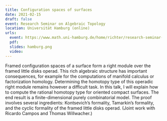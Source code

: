 ```yaml
---
title: Configuration spaces of surfaces
date: 2021-02-15
draft: false
event: Research Seminar on Algebraic Topology
location: Universität Hamburg (online)
urls:
  event: https://www.math.uni-hamburg.de/home/richter/research-seminar-jhbr.html
  pdf:
  slides: hamburg.png
  video:
---
```


Framed configuration spaces of a surface form a right module over the framed little disks operad. This rich algebraic structure has important consequences, for example for the computations of manifold calculus or factorization homology. Determining the homotopy type of this operadic right module remains however a difficult task. In this talk, I will explain how to compute the rational homotopy type for oriented compact surfaces. The end result is a finite-dimensional purely combinatorial model. The proof involves several ingredients: Kontsevich’s formality, Tamarkin’s formality, and the cyclic formality of the framed little disks operad. (Joint work with Ricardo Campos and Thomas Willwacher.)
